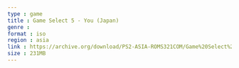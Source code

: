 ```yaml
---
type : game
title : Game Select 5 - You (Japan)
genre : 
format : iso
region : asia
link : https://archive.org/download/PS2-ASIA-ROMS321COM/Game%20Select%205%20-%20You%20%28Japan%29.7z
size : 231MB
---
```

